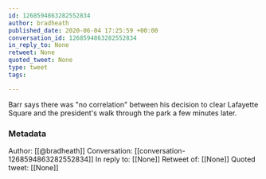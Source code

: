 ```yaml
---
id: 1268594863282552834
author: bradheath
published_date: 2020-06-04 17:25:59 +00:00
conversation_id: 1268594863282552834
in_reply_to: None
retweet: None
quoted_tweet: None
type: tweet
tags:

---
```


Barr says there was "no correlation" between his decision to clear Lafayette Square and the president's walk through the park a few minutes later.

### Metadata

Author: [[@bradheath]]
Conversation: [[conversation-1268594863282552834]]
In reply to: [[None]]
Retweet of: [[None]]
Quoted tweet: [[None]]
